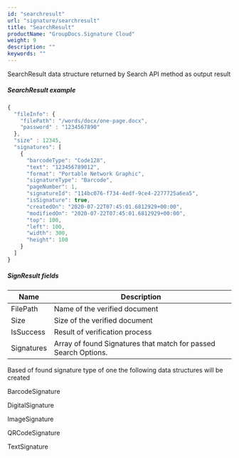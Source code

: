 ```yaml
---
id: "searchresult"
url: "signature/searchresult"
title: "SearchResult"
productName: "GroupDocs.Signature Cloud"
weight: 9
description: ""
keywords: ""
---
```


SearchResult data structure returned by Search API method as output result

##### SearchResult example #####

```javascript
{
  "fileInfo": {
    "filePath": "/words/docx/one-page.docx",
    "password" : "1234567890"
  },
  "size" : 12345,
  "signatures": [
    {
      "barcodeType": "Code128",
      "text": "123456789012",
      "format": "Portable Network Graphic",
      "signatureType": "Barcode",
      "pageNumber": 1,
      "signatureId": "114bc076-f734-4edf-9ce4-2277725a6ea5",
      "isSignature": true,
      "createdOn": "2020-07-22T07:45:01.6812929+00:00",
      "modifiedOn": "2020-07-22T07:45:01.6812929+00:00",
      "top": 100,
      "left": 100,
      "width": 300,
      "height": 100
    }
  ]
}

```

##### SignResult fields #####

|Name|Description
|---|---
|FilePath|Name of the verified document
|Size|Size of the verified document
|IsSuccess|Result of verification process
|Signatures|Array of found Signatures that match for passed Search Options.

Based of found signature type of one the following data structures will be created

BarcodeSignature

DigitalSignature

ImageSignature

QRCodeSignature

TextSignature
